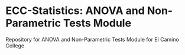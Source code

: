 # ECC-Statistics: ANOVA and Non-Parametric Tests Module

Repository for ANOVA and Non-Parametric Tests Module for El Camino College